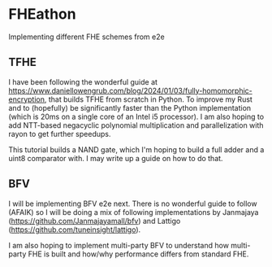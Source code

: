 # FHEathon

Implementing different FHE schemes from e2e

## TFHE

I have been following the wonderful guide at https://www.daniellowengrub.com/blog/2024/01/03/fully-homomorphic-encryption, that builds TFHE from scratch in Python. To improve my Rust and to (hopefully) be significantly faster than the Python implementation (which is 20ms on a single core of an Intel i5 processor). I am also hoping to add NTT-based negacyclic polynomial multiplication and parallelization with rayon to get further speedups.

This tutorial builds a NAND gate, which I'm hoping to build a full adder and a uint8 comparator with. I may write up a guide on how to do that.

## BFV

I will be implementing BFV e2e next. There is no wonderful guide to follow (AFAIK) so I will be doing a mix of following implementations by Janmajaya (https://github.com/Janmajayamall/bfv) and Lattigo (https://github.com/tuneinsight/lattigo).

I am also hoping to implement multi-party BFV to understand how multi-party FHE is built and how/why performance differs from standard FHE.
